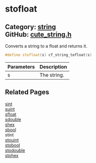 [](../header.md ':include')

# stofloat

Category: [string](/api_reference?id=string)  
GitHub: [cute_string.h](https://github.com/RandyGaul/cute_framework/blob/master/include/cute_string.h)  
---

Converts a string to a float and returns it.

```cpp
#define stofloat(s) cf_string_tofloat(s)
```

Parameters | Description
--- | ---
s | The string.

## Related Pages

[sint](/string/sint.md)  
[suint](/string/suint.md)  
[sfloat](/string/sfloat.md)  
[sdouble](/string/sdouble.md)  
[shex](/string/shex.md)  
[sbool](/string/sbool.md)  
stint  
[stouint](/string/stouint.md)  
[stobool](/string/stobool.md)  
[stodouble](/string/stodouble.md)  
[stohex](/string/stohex.md)  
